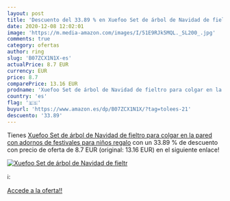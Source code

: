 ```yaml
---
layout: post
title: 'Descuento del 33.89 % en Xuefoo Set de árbol de Navidad de fieltr'
date: 2020-12-08 12:02:01
image: 'https://m.media-amazon.com/images/I/51E9RJk5MQL._SL200_.jpg'
comments: true
category: ofertas
author: ring
slug: 'B07ZCX1N1X-es'
actualPrice: 8.7 EUR
currency: EUR
price: 8.7
comparePrice: 13.16 EUR
prodname: 'Xuefoo Set de árbol de Navidad de fieltro para colgar en la pared con adornos de festivales para niños regalo'
country: 'es'
flag: '🇪🇸'
buyurl: 'https://www.amazon.es/dp/B07ZCX1N1X/?tag=tolees-21'
descuento: '33.89'
---
```


Tienes [Xuefoo Set de árbol de Navidad de fieltro para colgar en la pared con adornos de festivales para niños regalo](https://www.amazon.es/dp/B07ZCX1N1X/?tag=tolees-21) con un 33.89 % de descuento con precio de oferta de 8.7 EUR (original: 13.16 EUR) en el siguiente enlace!

[![Xuefoo Set de árbol de Navidad de fieltr](https://m.media-amazon.com/images/I/51E9RJk5MQL._SL200_.jpg)](https://www.amazon.es/dp/B07ZCX1N1X/?tag=tolees-21)

ℹ️:


[Accede a la oferta!!](https://www.amazon.es/dp/B07ZCX1N1X/?tag=tolees-21)
